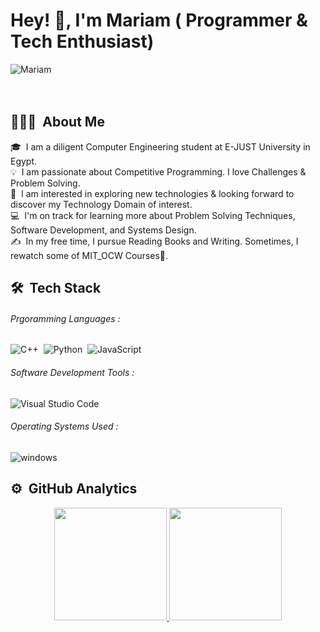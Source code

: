 <h1> Hey! 👋, I'm Mariam ( Programmer & Tech Enthusiast)</h1>

<div align="">
  <img src="https://komarev.com/ghpvc/?username=MariamAmy&label=Profile%20views&color=0e75b6&style=flat" alt="Mariam" />
</div>

<br />
<br />

## 👨🏻‍💻 &nbsp;About Me

🎓 &nbsp;I am a diligent Computer Engineering student at E-JUST University in Egypt.\
💡 &nbsp;I am passionate about Competitive Programming. I love Challenges & Problem Solving.\
🌱 &nbsp;I am interested in exploring new technologies & looking forward to discover my Technology Domain of interest.\
💻 &nbsp;I'm on track for learning more about Problem Solving Techniques, Software Development, and Systems Design.\
✍️ &nbsp;In my free time, I pursue Reading Books and Writing. Sometimes, I rewatch some of MIT_OCW Courses👀.




## 🛠 &nbsp;Tech Stack

###### Prgoramming Languages :
![C++](https://img.shields.io/badge/-C++-05122A?style=flat&logo=C%2B%2B&logoColor=00599C)&nbsp;
![Python](https://img.shields.io/badge/-python-05122A?style=flat&logo=python&logoColor=FFA)&nbsp;
![JavaScript](https://img.shields.io/badge/-JavaScript-05122A?style=flat&logo=javascript)&nbsp;


###### Software Development Tools :
![Visual Studio Code](https://img.shields.io/badge/-Visual%20Studio%20Code-05122A?style=flat&logo=visual-studio-code&logoColor=007ACC)&nbsp;


###### Operating Systems Used :
![windows](https://img.shields.io/badge/-windows-05122A?style=flat&logo=windows)

## ⚙️ &nbsp;GitHub Analytics

<p align="center">
<a href="https://github.com/MariamAmy">
  <img height="180em" src="https://github-readme-stats-eight-theta.vercel.app/api?username=MariamAmy&show_icons=true&theme=algolia&include_all_commits=true&count_private=true"/>
  <img height="180em" src="https://github-readme-stats-eight-theta.vercel.app/api/top-langs/?username=MariamAmy&layout=compact&langs_count=8&theme=algolia"/>
</a>
</p>




